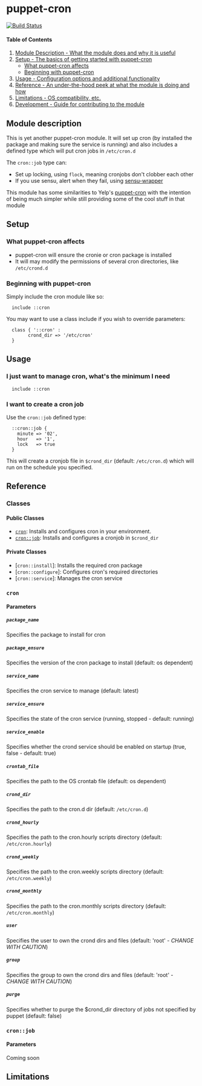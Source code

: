 # puppet-cron

[![Build Status](https://travis-ci.org/jaxxstorm/puppet-cron.svg?branch=master)](https://travis-ci.org/jaxxstorm/puppet-cron)

#### Table of Contents

1. [Module Description - What the module does and why it is useful](#module-description)
2. [Setup - The basics of getting started with puppet-cron](#setup)
    * [What puppet-cron affects](#what-puppet-cron-affects)
    * [Beginning with puppet-cron](#beginning-with-puppet-cron)
3. [Usage - Configuration options and additional functionality](#usage)
4. [Reference - An under-the-hood peek at what the module is doing and how](#reference)
5. [Limitations - OS compatibility, etc.](#limitations)
6. [Development - Guide for contributing to the module](#development)


## Module description

This is yet another puppet-cron module. It will set up cron (by installed the package and making sure the service is running) and also includes a defined type which will put cron jobs in `/etc/cron.d`

The `cron::job` type can:

  - Set up locking, using `flock`, meaning cronjobs don't clobber each other
  - If you use sensu, alert when they fail, using [sensu-wrapper](https://github.com/jaxxstorm/sensu-wrapper)

This module has some similarities to Yelp's [puppet-cron](https://github.com/Yelp/puppet-cron) with the intention of being much simpler while still providing some of the cool stuff in that module

## Setup

### What puppet-cron affects

  * puppet-cron will ensure the cronie or cron package is installed
  * It will may modify the permissions of several cron directories, like `/etc/crond.d`

### Beginning with puppet-cron

Simply include the cron module like so:

```puppet
  include ::cron
```

You may want to use a class include if you wish to override parameters:

```puppet
  class { '::cron' :
		crond_dir => '/etc/cron'
  }
```

## Usage

### I just want to manage cron, what's the minimum I need

```puppet
  include ::cron
```

### I want to create a cron job

Use the `cron::job` defined type:

```puppet
  ::cron::job {
    minute => '02',
    hour   => '1',
    lock   => true
  }
```

This will create a cronjob file in `$crond_dir` (default: `/etc/cron.d`) which will run on the schedule you specified.


## Reference

### Classes

#### Public Classes
  * [`cron`](#cron): Installs and configures cron in your environment.
  * [`cron::job`](#cronjob): Installs and configures a cronjob in `$crond_dir`

#### Private Classes
  * [`cron::install`]: Installs the required cron package
  * [`cron::configure`]: Configures cron's required directories
  * [`cron::service`]: Manages the cron service
  

### `cron`

#### Parameters

##### `package_name`

Specifies the package to install for cron

##### `package_ensure`

Specifies the version of the cron package to install (default: os dependent)

##### `service_name`

Specifies the cron service to manage (default: latest)

##### `service_ensure`

Specifies the state of the cron service (running, stopped - default: running)

##### `service_enable`

Specifies whether the crond service should be enabled on startup (true, false - default: true)

##### `crontab_file`

Specifies the path to the OS crontab file (default: os dependent)

##### `crond_dir`

Specifies the path to the cron.d dir (default: `/etc/cron.d`)

##### `crond_hourly`

Specifies the path to the cron.hourly scripts directory (default: `/etc/cron.hourly`)

##### `crond_weekly`

Specifies the path to the cron.weekly scripts directory (default: `/etc/cron.weekly`)

##### `crond_monthly`

Specifies the path to the cron.monthly scripts directory (default: `/etc/cron.monthly`)

##### `user`

Specifies the user to own the crond dirs and files (default: 'root' - _CHANGE WITH CAUTION_)

##### `group`

Specifies the group to own the crond dirs and files (default: 'root' - _CHANGE WITH CAUTION_)

##### `purge`

Specifies whether to purge the $crond_dir directory of jobs not specified by puppet (default: false)


### `cron::job`

#### Parameters

Coming soon

## Limitations
